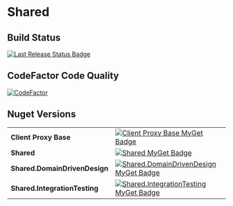 # Shared

## Build Status
[![Last Release Status Badge](https://github.com/StuartFerguson/Shared/workflows/Release/badge.svg)](https://github.com/StuartFerguson/Shared/workflows/Release/badge.svg) 

## CodeFactor Code Quality
[![CodeFactor](https://www.codefactor.io/repository/github/transactionprocessing/shared/badge)](https://www.codefactor.io/repository/github/transactionprocessing/shared)

## Nuget Versions
|||
| --- | --- |
| **Client Proxy Base** | [![Client Proxy Base MyGet Badge](https://buildstats.info/myget/transactionprocessing/ClientProxyBase)](https://buildstats.info/myget/transactionprocessing/ClientProxyBase) |
| **Shared** | [![Shared MyGet Badge](https://buildstats.info/myget/transactionprocessing/Shared)](https://buildstats.info/myget/transactionprocessing/Shared) |
| **Shared.DomainDrivenDesign**| [![Shared.DomainDrivenDesign MyGet Badge](https://buildstats.info/myget/transactionprocessing/Shared.DomainDrivenDesign)](https://buildstats.info/myget/transactionprocessing/Shared.DomainDrivenDesign) |
| **Shared.IntegrationTesting**| [![Shared.IntegrationTesting  MyGet Badge](https://buildstats.info/myget/transactionprocessing/Shared.IntegrationTesting )](https://buildstats.info/myget/transactionprocessing/Shared.IntegrationTesting ) |
